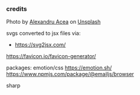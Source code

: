 ### credits

Photo by <a href="https://unsplash.com/@alexacea?utm_source=unsplash&utm_medium=referral&utm_content=creditCopyText">Alexandru Acea</a> on <a href="https://unsplash.com/photos/XEB8y0nRRP4?utm_source=unsplash&utm_medium=referral&utm_content=creditCopyText">Unsplash</a>
  

svgs converted to jsx files via:
- https://svg2jsx.com/

https://favicon.io/favicon-generator/


  packages:
  emotion/css https://emotion.sh/
https://www.npmjs.com/package/@emailjs/browser

sharp 